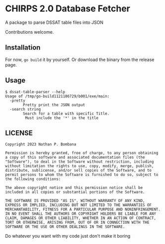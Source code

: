 # CHIRPS 2.0 Database Fetcher

A package to parse DSSAT table files into JSON

Contributions welcome.

## Installation
For now, ``go build`` it by yourself. Or download the binary from the release page.

## Usage

```
$ dssat-table-parser --help
Usage of /tmp/go-build1121186729/b001/exe/main:
  -pretty
        Pretty print the JSON output
  -search string
        Search for a table with specific Title. 
         Must include the '*' in the title

```

## LICENSE

```
Copyright 2023 Nathan P. Bombana

Permission is hereby granted, free of charge, to any person obtaining a copy of this software and associated documentation files (the "Software"), to deal in the Software without restriction, including without limitation the rights to use, copy, modify, merge, publish, distribute, sublicense, and/or sell copies of the Software, and to permit persons to whom the Software is furnished to do so, subject to the following conditions:

The above copyright notice and this permission notice shall be included in all copies or substantial portions of the Software.

THE SOFTWARE IS PROVIDED "AS IS", WITHOUT WARRANTY OF ANY KIND, EXPRESS OR IMPLIED, INCLUDING BUT NOT LIMITED TO THE WARRANTIES OF MERCHANTABILITY, FITNESS FOR A PARTICULAR PURPOSE AND NONINFRINGEMENT. IN NO EVENT SHALL THE AUTHORS OR COPYRIGHT HOLDERS BE LIABLE FOR ANY CLAIM, DAMAGES OR OTHER LIABILITY, WHETHER IN AN ACTION OF CONTRACT, TORT OR OTHERWISE, ARISING FROM, OUT OF OR IN CONNECTION WITH THE SOFTWARE OR THE USE OR OTHER DEALINGS IN THE SOFTWARE.
```

Do whatever you want with my code just don't make it boring
